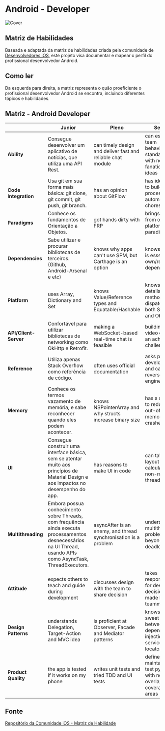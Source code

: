 # Android - Developer

![Cover](http://i64.tinypic.com/33nkyvb.png)

## Matriz de Habilidades

Baseada e adaptada da matriz de habilidades criada pela comunidade de [Desenvolvedores iOS](https://github.com/BohdanOrlov/ios-skills-matrix), este projeto visa documentar e mapear o perfil do profissional desenvolvedor Android. 

## Como ler

Da esquerda para direita, a matriz representa o quão proeficiente o profissional desenvolvedor Android se encontra, incluindo diferentes tópicos e habilidades. 

## Matriz - Android Developer
|                         | Junior                                                  | Pleno                                                          | Senior                                                                      |
|-------------------------|---------------------------------------------------------|-----------------------------------------------------------------|-----------------------------------------------------------------------------|
| **Ability**                 | Consegue desenvolver um aplicativo de notícias, que utiliza uma API Rest.                | can timely design and deliver fast and reliable chat module     | can establish team behaviour standards with non-fanatical ideas             |
| **Code Integration**       | Usa git em sua forma mais básica: git clone, git commit, git push, git branch.                           | has an opinion about GitFlow                                    | has ideas how to build a CI process and automate chores                     |
| **Paradigms**               | Conhece os fundamentos de Orientação a Objetos.                                     | got hands dirty with FRP                                        | brings value from other platforms and paradigms                             |
| **Dependencies**            | Sabe utilizar e procurar bibliotecas de terceiros. (Github, Android-Arsenal e etc)                              | knows why apps can't use SPM, but Carthage is an option         | knows why it is essential to own/reduce dependencies                        |
| **Platform**                | uses Array, Dictionary and Set                          | knows Value/Reference types and Equatable/Hashable              | knows the details of method dispatch of both Swift and Obj-C                |
| **API/Client-Server** | Confortável para utilizar bibliotecas de networking como OkHttp e Retrofit. | making a WebSocket-based real-time chat is feasible             | building a video chat is an achievable challenge                            |
| **Reference**               | Utiliza apenas Stack Overflow como referência de código.           | often uses official documentation                               | asks platform developers and can reverse engineer                           |
| **Memory**                  | Conhece os termos vazamento de memória, e sabe reconhecer quando eles podem acontecer.                | knows NSPointerArray and why structs increase binary size       | has a strategy to reduce out-of-memory crashes                              |
| **UI**                      | Consegue construir uma interface básica, sem se atentar muito aos princípios de Material Design e aos impactos no desempenho do app.            | has reasons to make UI in code                                  | can take layout and diff calculation to non-main thread                     |
| **Multithreading**          | Embora possua conhecimento sobre Threads, com frequência ainda executa processamentos desnecessários na UI Thread, usando APIs como AsyncTask, ThreadExecutors.     | asyncAfter is an enemy, and thread synchronisation is a problem | understands multithreading problems beyond the deadlock                     |
| **Attitude**                | expects others to teach and guide during development    | discusses design with the team to share decision                | takes responsibility for design decision made by teammates                  |
| **Design Patterns**         | understands Delegation, Target-Action and MVC idea      | is proficient at Observer, Facade and Mediator patterns         | knows the sweet spot between dependency injection and service locator       |
| **Product Quality**         | the app is tested if it works on my phone               | writes unit tests and tried TDD and UI tests                    | defines a maintainable test pyramid with non-overlapping coverage areas | 

## Fonte 

[Repositório da Comunidade iOS - Matriz de Habilidade](https://github.com/BohdanOrlov/ios-skills-matrix/blob/master/README.md)
